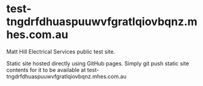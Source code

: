# test-tngdrfdhuaspuuwvfgratlqiovbqnz.mhes.com.au
Matt Hill Electrical Services public test site.

Static site hosted directly using GitHub pages. Simply git push static site contents for it to be available at test-tngdrfdhuaspuuwvfgratlqiovbqnz.mhes.com.au